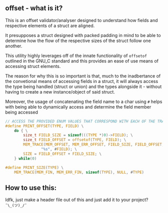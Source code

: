 ## offset - what is it?

This is an offset validator/analyser designed to understand how fields and respective elements of a struct are aligned.

It presupposes a struct designed with packed padding in mind to be able to determine how the flow of the respective sizes of the struct follow one another.

This utility highly leverages off of the innate functionality of ``offsetof`` outlined in the GNU_C standard and this provides an ease of use means of accessing struct elements.

The reason for why this is so important is that, much to the inadbertance of the convetional means of accessing fields in a struct, it will always access the type being handled (struct or union) and the types alongside it - without having to create a new instance/object of said struct.

Moreover, the usage of concatenating the field name to a char using ``#`` helps with being able to dynamically access and determine the field member being accessed 

```c
// ACCESS THE PROVIDED ENUM VALUES THAT CORRESPOND WITH EACH OF THE TRACE TYPES
#define PRINT_OFFSET(TYPE, FIELD) \
    do { \
        size_t FIELD_SIZE = sizeof(((TYPE *)0)->FIELD); \
        size_t FIELD_OFFSET = offsetof(TYPE, FIELD); \
        MEM_TRACE(MEM_OFFSET, MEM_ERR_OFFSET, FIELD_SIZE, FIELD_OFFSET, \
                "%s", #FIELD); \
        SIZE = FIELD_OFFSET + FIELD_SIZE; \
    } while(0)

#define PRINT_SIZE(TYPE) \
    MEM_TRACE(MEM_FIN, MEM_ERR_FIN, sizeof(TYPE), NULL, #TYPE)
```

## How to use this:

Idfk, just make a header file out of this and just add it to your project? ``¯\_(ツ)_/¯``
